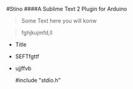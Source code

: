 #Stino
####A Sublime Text 2 Plugin for Arduino

>Some Text here you will konw

>fghjkujmfd,ll

* Title
* SEFTfgttf
* ujjffvb

	#include "stdio.h"
